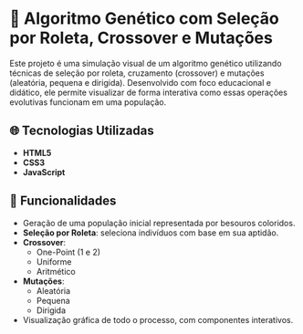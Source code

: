 # 🧬 Algoritmo Genético com Seleção por Roleta, Crossover e Mutações

Este projeto é uma simulação visual de um algoritmo genético utilizando técnicas de seleção por roleta, cruzamento (crossover) e mutações (aleatória, pequena e dirigida). Desenvolvido com foco educacional e didático, ele permite visualizar de forma interativa como essas operações evolutivas funcionam em uma população.

## 🌐 Tecnologias Utilizadas

- **HTML5**
- **CSS3**
- **JavaScript**

## 🎯 Funcionalidades

- Geração de uma população inicial representada por besouros coloridos.
- **Seleção por Roleta**: seleciona indivíduos com base em sua aptidão.
- **Crossover**:
  - One-Point (1 e 2)
  - Uniforme
  - Aritmético
- **Mutações**:
  - Aleatória
  - Pequena
  - Dirigida
- Visualização gráfica de todo o processo, com componentes interativos.
